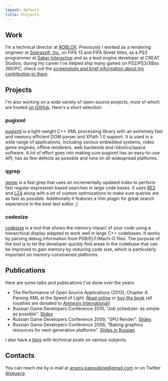 ```yaml
---
layout: default
title: Projects
---
```

## Work

I’m a technical director at [ROBLOX](http://corp.roblox.com/). Previously I worked as a rendering engineer at [Sperasoft, Inc.](http://sperasoft.com/) on FIFA 13 and FIFA Street titles, as a PS3 programmer at [Saber Interactive](http://www.saber3d.com/) and as a lead engine developer at CREAT Studios; during my career I’ve helped ship many games on PS2/PS3/XBox 360/PC; check out the [screenshots and brief information about my contribution to them](http://zeuxcg.org/projects/).

## Projects

I'm also working on a wide variety of open-source projects, most of which are hosted [on GitHub](https://github.com/zeux/). Here's a short selection:

### pugixml

[pugixml](http://pugixml.org/) is a light-weight C++ XML processing library with an extremely fast and memory efficient DOM parser and XPath 1.0 support. It is used in a wide range of applications, including various embedded systems, video game engines, offline renderers, web backends and robotics/space software. A lot of effort goes into making sure pugixml has an easy-to-use API, has as few defects as possible and runs on all widespread platforms.

### qgrep

[qgrep](http://github.com/zeux/qgrep) is a fast grep that uses an incrementally updated index to perform fast regular-expression based searches in large code bases. It uses [RE2](http://code.google.com/p/re2/) and [LZ4](http://code.google.com/p/lz4/) along with a lot of custom optimizations to make sure queries are as fast as possible. Additionally it features a Vim plugin for great search experience in the best text editor ;)

### codesize

[codesize](http://github.com/zeux/codesize) is a tool that shows the memory impact of your code using a hierarchical display adapted to work well in large C++ codebases. It works by parsing debug information from PDB/ELF/Mach-O files. The purpose of the tool is to let the developer quickly find areas in the codebase that can be improved to gain memory by reducing code size, which is particularly important on memory-constrained platforms.

## Publications

Here are some talks and publications I've done over the years:

* The Performance of Open Source Applications (2013), Chapter 4: Parsing XML at the Speed of Light. [Read online](http://aosabook.org/en/posa/parsing-xml-at-the-speed-of-light.html) or [buy the book](http://aosabook.org/en/buy.html#posa) (all royalties are donated to [Amnesty International](http://www.amnesty.org/))
* Russian Game Developers Conference 2010, "Job scheduler: as simple as possible". [Slides](https://dl.dropboxusercontent.com/u/11731051/talks/kri2010_en.pdf)
* Russian Game Developers Conference 2009, "SPU Render". [Slides](https://dl.dropboxusercontent.com/u/11731051/talks/kri2009_en.pdf)
* Russian Game Developers Conference 2008, "Baking graphics resources for next-generation platforms". [Slides in Russian](https://dl.dropboxusercontent.com/u/11731051/talks/kri2008.pdf)

I also have a [blog](http://zeuxcg.org) with technical posts on various subjects.

## Contacts
You can reach me by e-mail at arseny.kapoulkine@gmail.com or on Twitter [@zeuxcg](https://twitter.com/zeuxcg).